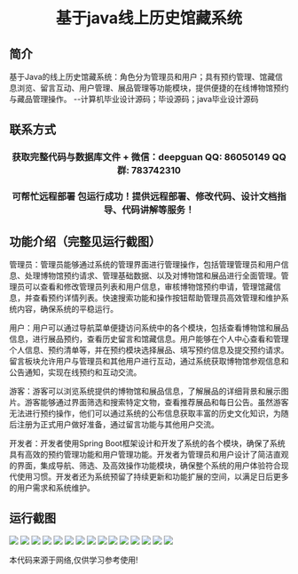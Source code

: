 <p><h1 align="center">基于java线上历史馆藏系统</h1></p>

## 简介
基于Java的线上历史馆藏系统：角色分为管理员和用户；具有预约管理、馆藏信息浏览、留言互动、用户管理、展品管理等功能模块，提供便捷的在线博物馆预约与藏品管理操作。    --计算机毕业设计源码；毕设源码；java毕业设计源码


## 联系方式
<p><h3 align="center">获取完整代码与数据库文件 + 微信：deepguan QQ: 86050149 QQ群: 783742310</h3></p>
<p><h3 align="center">可帮忙远程部署 包运行成功！提供远程部署、修改代码、设计文档指导、代码讲解等服务！</h3></p>

## 功能介绍（完整见运行截图）
管理员：管理员能够通过系统的管理界面进行管理操作，包括管理管理员和用户信息、处理博物馆预约请求、管理基础数据、以及对博物馆和展品进行全面管理。管理员可以查看和修改管理员列表和用户信息，审核博物馆预约申请，管理馆藏信息，并查看预约详情列表。快速搜索功能和操作按钮帮助管理员高效管理和维护系统内容，确保系统的平稳运行。

用户：用户可以通过导航菜单便捷访问系统中的各个模块，包括查看博物馆和展品信息，进行展品预约，查看历史留言和馆藏信息。用户能够在个人中心查看和管理个人信息、预约清单等，并在预约模块选择展品、填写预约信息及提交预约请求。留言板块允许用户与管理员和其他用户进行互动，通过系统获取博物馆参观信息和公告通知，实现在线预约和互动交流。

游客：游客可以浏览系统提供的博物馆和展品信息，了解展品的详细背景和展示图片。游客能够通过界面筛选和搜索特定文物，查看推荐展品和每日公告。虽然游客无法进行预约操作，他们可以通过系统的公布信息获取丰富的历史文化知识，为随后注册为正式用户做好准备，通过留言功能与其他用户交流。

开发者：开发者使用Spring Boot框架设计和开发了系统的各个模块，确保了系统具有高效的预约管理功能和用户管理功能。开发者为管理员和用户设计了简洁直观的界面，集成导航、筛选、及高效操作功能模块，确保整个系统的用户体验符合现代使用习惯。开发者还为系统预留了持续更新和功能扩展的空间，以满足日后更多的用户需求和系统维护。


## 运行截图
![](https://bs-1329754181.cos.ap-shanghai.myqcloud.com/spring/JavaOnlineHistoricalCollectionSystem/img/001.jpg)
![](https://bs-1329754181.cos.ap-shanghai.myqcloud.com/spring/JavaOnlineHistoricalCollectionSystem/img/002.jpg)
![](https://bs-1329754181.cos.ap-shanghai.myqcloud.com/spring/JavaOnlineHistoricalCollectionSystem/img/003.jpg)
![](https://bs-1329754181.cos.ap-shanghai.myqcloud.com/spring/JavaOnlineHistoricalCollectionSystem/img/004.jpg)
![](https://bs-1329754181.cos.ap-shanghai.myqcloud.com/spring/JavaOnlineHistoricalCollectionSystem/img/005.jpg)
![](https://bs-1329754181.cos.ap-shanghai.myqcloud.com/spring/JavaOnlineHistoricalCollectionSystem/img/006.jpg)
![](https://bs-1329754181.cos.ap-shanghai.myqcloud.com/spring/JavaOnlineHistoricalCollectionSystem/img/007.jpg)
![](https://bs-1329754181.cos.ap-shanghai.myqcloud.com/spring/JavaOnlineHistoricalCollectionSystem/img/008.jpg)
![](https://bs-1329754181.cos.ap-shanghai.myqcloud.com/spring/JavaOnlineHistoricalCollectionSystem/img/009.jpg)
![](https://bs-1329754181.cos.ap-shanghai.myqcloud.com/spring/JavaOnlineHistoricalCollectionSystem/img/010.jpg)
![](https://bs-1329754181.cos.ap-shanghai.myqcloud.com/spring/JavaOnlineHistoricalCollectionSystem/img/011.jpg)
![](https://bs-1329754181.cos.ap-shanghai.myqcloud.com/spring/JavaOnlineHistoricalCollectionSystem/img/012.jpg)
![](https://bs-1329754181.cos.ap-shanghai.myqcloud.com/spring/JavaOnlineHistoricalCollectionSystem/img/013.jpg)
![](https://bs-1329754181.cos.ap-shanghai.myqcloud.com/spring/JavaOnlineHistoricalCollectionSystem/img/014.jpg)
![](https://bs-1329754181.cos.ap-shanghai.myqcloud.com/spring/JavaOnlineHistoricalCollectionSystem/img/015.jpg)

<p>本代码来源于网络,仅供学习参考使用!</p>
